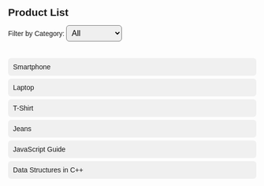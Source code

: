<!DOCTYPE html>
<html lang="en">
<head>
  <meta charset="UTF-8">
  <meta name="viewport" content="width=device-width, initial-scale=1.0">
  <title>Dynamic Product Filter</title>
  <style>
    body {
      font-family: Arial, sans-serif;
      margin: 40px;
    }
    h2 {
      margin-bottom: 10px;
    }
    select {
      padding: 6px;
      font-size: 16px;
      border-radius: 6px;
      margin-bottom: 20px;
    }
    ul {
      list-style: none;
      padding: 0;
    }
    li {
      padding: 10px;
      margin: 6px 0;
      background: #f0f0f0;
      border-radius: 6px;
    }
  </style>
</head>
<body>
  <h2>Product List</h2>

  <label for="categoryFilter">Filter by Category:</label>
  <select id="categoryFilter">
    <option value="all">All</option>
    <option value="electronics">Electronics</option>
    <option value="clothing">Clothing</option>
    <option value="books">Books</option>
  </select>

  <ul id="productList">
    <li data-category="electronics">Smartphone</li>
    <li data-category="electronics">Laptop</li>
    <li data-category="clothing">T-Shirt</li>
    <li data-category="clothing">Jeans</li>
    <li data-category="books">JavaScript Guide</li>
    <li data-category="books">Data Structures in C++</li>
  </ul>

  <script>
    const filter = document.getElementById("categoryFilter");
    const products = document.querySelectorAll("#productList li");

    filter.addEventListener("change", () => {
      const selected = filter.value;

      products.forEach(product => {
        if (selected === "all" || product.dataset.category === selected) {
          product.style.display = "block";
        } else {
          product.style.display = "none";
        }
      });
    });
  </script>
</body>
</html>
